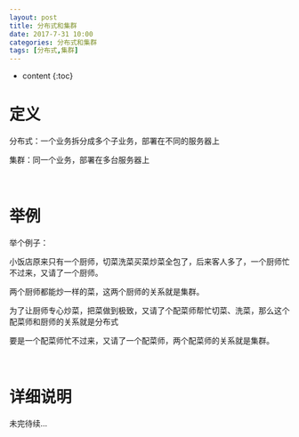 ```yaml
---
layout: post
title: 分布式和集群
date: 2017-7-31 10:00
categories: 分布式和集群
tags: [分布式,集群]
---
```


* content
{:toc}
# 定义

分布式：一个业务拆分成多个子业务，部署在不同的服务器上

集群：同一个业务，部署在多台服务器上

<br/>

# 举例

举个例子：

小饭店原来只有一个厨师，切菜洗菜买菜炒菜全包了，后来客人多了，一个厨师忙不过来，又请了一个厨师。

两个厨师都能炒一样的菜，这两个厨师的关系就是集群。

为了让厨师专心炒菜，把菜做到极致，又请了个配菜师帮忙切菜、洗菜，那么这个配菜师和厨师的关系就是分布式

要是一个配菜师忙不过来，又请了一个配菜师，两个配菜师的关系就是集群。

<br/>

# 详细说明

未完待续...